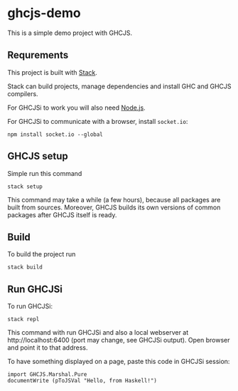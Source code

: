 # ghcjs-demo

This is a simple demo project with GHCJS.

## Requrements

This project is built with [Stack](https://www.haskellstack.org).

Stack can build projects, manage dependencies and install GHC and GHCJS compilers.

For GHCJSi to work you will also need [Node.js](https://nodejs.org/en/).

For GHCJSi to communicate with a browser, install `socket.io`:

```
npm install socket.io --global
```

## GHCJS setup

Simple run this command

```
stack setup
```

This command may take a while (a few hours),
because all packages are built from sources.
Moreover, GHCJS builds its own versions of common packages
after GHCJS itself is ready.

## Build

To build the project run

```
stack build
```

## Run GHCJSi

To run GHCJSi:

```
stack repl
```

This command with run GHCJSi and also a local webserver at
http://localhost:6400 (port may change, see GHCJSi output).
Open browser and point it to that address.

To have something displayed on a page, paste this code in GHCJSi session:

```
import GHCJS.Marshal.Pure
documentWrite (pToJSVal "Hello, from Haskell!")
```

